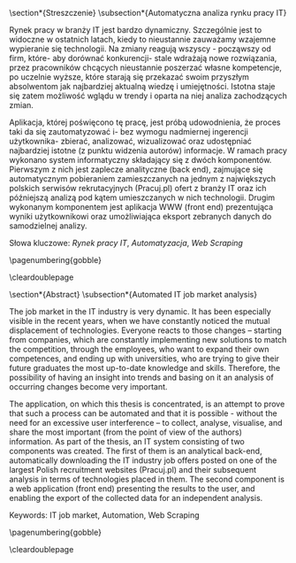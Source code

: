 \section*{Streszczenie}
\subsection*{Automatyczna analiza rynku pracy IT}

Rynek pracy w branży IT jest bardzo dynamiczny. Szczególnie jest to widoczne w ostatnich latach, kiedy to nieustannie zauważamy wzajemne wypieranie się technologii. Na zmiany reagują wszyscy - począwszy od firm, które- aby dorównać konkurencji- stale wdrażają nowe rozwiązania, przez pracowników chcących nieustannie poszerzać własne kompetencje, po uczelnie wyższe, które starają się przekazać swoim przyszłym absolwentom jak najbardziej aktualną wiedzę i umiejętności. Istotna staje się zatem możliwość wglądu w trendy i oparta na niej analiza zachodzących zmian. 

Aplikacja, której poświęcono tę pracę, jest próbą udowodnienia, że proces taki da się zautomatyzować i- bez wymogu nadmiernej ingerencji użytkownika- zbierać, analizować, wizualizować oraz udostępniać najbardziej istotne (z punktu widzenia autorów) informacje. W ramach pracy wykonano system informatyczny składający się z dwóch komponentów. Pierwszym z nich jest zaplecze analityczne (back end), zajmujące się automatycznym pobieraniem zamieszczanych na jednym z największych polskich serwisów rekrutacyjnych (Pracuj.pl) ofert z branży IT oraz ich późniejszą analizą pod kątem umieszczanych w nich technologii. Drugim wykonanym komponentem jest aplikacja WWW (front end) prezentująca wyniki użytkownikowi oraz umożliwiająca eksport zebranych danych do samodzielnej analizy. 

Słowa kluczowe: *Rynek pracy IT*, *Automatyzacja*, *Web Scraping*

\pagenumbering{gobble}

\cleardoublepage

\section*{Abstract}
\subsection*{Automated IT job market analysis}

The job market in the IT industry is very dynamic. It has been especially visible in the recent years, when we have constantly noticed the mutual displacement of technologies. Everyone reacts to those changes – starting from companies, which are constantly implementing new solutions to match the competition, through the employees, who want to expand their own competences,  and ending up with universities, who are trying to give their future graduates the most up-to-date knowledge and skills. Therefore, the possibility of having an insight into trends and basing on it an analysis of occurring changes become very important.

The application, on which this thesis is concentrated, is an attempt to prove that such a process can be automated and that it is possible - without the need for an excessive user interference – to collect, analyse, visualise, and share the most important (from the point of view of the authors) information. As part of the thesis, an IT system consisting of two components was created. The first of them is an analytical back-end, automatically downloading the IT industry job offers posted on one of the largest Polish recruitment websites (Pracuj.pl) and their subsequent analysis in terms of technologies placed in them. The second component is a web application (front end) presenting the results to the user, and enabling the export of the collected data for an independent analysis.

Keywords: IT job market, Automation, Web Scraping

\pagenumbering{gobble}

\cleardoublepage

